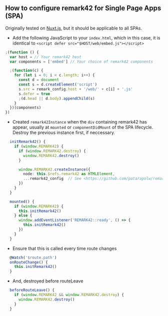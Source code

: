 ## How to configure remark42 for Single Page Apps (SPA)

Originally tested on [Nuxt.js](https://nuxtjs.org/), but it should be applicable to all SPAs.

- Add the following JavaScript to your `index.html`, which in this case, it is identical to `<script defer src="$HOST/web/embed.js"></script>`

```js
;(function () {
  var host = // Your remark42 host
  var components = ['embed'] // Your choice of remark42 components

  ;(function(c) {
    for (let i = 0; i < c.length; i++) {
      const d = document
      const s = d.createElement('script')
      s.src = remark_config.host + '/web/' + c[i] + '.js'
      s.defer = true
      ;(d.head || d.body).appendChild(s)
    }
  })(components)
})
```

- Created `remark42Instance` when the `div` containing remark42 has appear, usually at `mounted` or `componentDidMount` of the SPA lifecycle. Destroy the previous instance first, if neccessary.

```ts
  initRemark42() {
    if (window.REMARK42) {
      if (window.REMARK42.destroy) {
        window.REMARK42.destroy()
      }

      window.REMARK42.createInstance({
        node: this.$refs.remark42 as HTMLElement,
        ...remark42_config  // See <https://github.com/patarapolw/remark42#setup-on-your-website>
      })
    }
  }

  mounted() {
    if (window.REMARK42) {
      this.initRemark42()
    } else {
      window.addEventListener('REMARK42::ready', () => {
        this.initRemark42()
      })
    }
  }
```

- Ensure that this is called every time route changes

```ts
  @Watch('$route.path')
  onRouteChange() {
    this.initRemark42()
  }
```

- And, destroyed before routeLeave

```ts
  beforeRouteLeave() {
    if (window.REMARK42 && window.REMARK42.destroy) {
      window.REMARK42.destroy()
    }
  }
```
